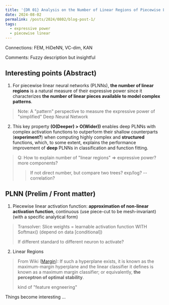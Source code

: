 ```yaml
---
title: '{DR 01} Analysis on the Number of Linear Regions of Piecewise Linear Neural Networks'
date: 2024-08-02
permalink: /posts/2024/0802/blog-post-1/
tags:
  - expressive power
  - piecewise linear
---
```


Connections: FEM, HiDeNN, VC-dim, KAN

Comments: Fuzzy description but insightful

Interesting points (Abstract)
------

1. For piecewise linear neural networks (PLNNs), **the number of linear regions** is a natural measure of their expressive power since it characterizes **the number of linear pieces available to model complex patterns**.
> Note: A "pattern" perspective to measure the expressive power of "simplified" Deep Neural Network

2. This key property **(O(Deeper) > O(Wider))** enables deep PLNNs with complex activation functions to outperform their shallow counterparts (**experiment?**) when computing highly complex and **structured** functions, which, to some extent, explains the performance improvement of **deep** PLNNs in classification and function fitting.
> Q: How to explain number of "linear regions" => expressive power? more components?
> 
>> If not direct number, but compare two trees? exp/log? -- correlation?

PLNN (Prelim / Front matter)
------
1. Piecewise linear activation function: **approximation of non-linear activation function**, continuous (use piece-cut to be mesh-invariant) (with a specific analytical form)
> Transolver: Slice weights = learnable activation function WITH Softmax() (depend on data [conditional])
>
> If different standard to different neuron to activate?
2. Linear Regions
> From Wiki ([Margin](https://en.wikipedia.org/wiki/Margin_(machine_learning))): If such a hyperplane exists, it is known as the maximum-margin hyperplane and the linear classifier it defines is known as a maximum margin classifier; or equivalently, **the perceptron of optimal stability**.
>
> kind of "feature engneering"

Things become interesting ...
